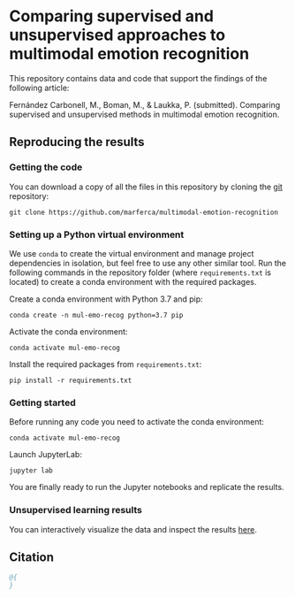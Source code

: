 # Comparing supervised and unsupervised approaches to multimodal emotion recognition

This repository contains data and code that support the findings of the following article:

Fernández Carbonell, M., Boman, M., & Laukka, P. (submitted). Comparing supervised and unsupervised methods in multimodal emotion recognition.

## Reproducing the results
### Getting the code

You can download a copy of all the files in this repository by cloning the
[git](https://github.com/marferca/multimodal-emotion-recognition) repository:

    git clone https://github.com/marferca/multimodal-emotion-recognition


### Setting up a Python virtual environment
We use `conda` to create the virtual environment and manage project dependencies in isolation, but feel free to use any other similar tool. Run the following commands in the repository folder (where `requirements.txt` is located) to create a conda environment with the required packages.

Create a conda environment with Python 3.7 and pip:
```create environment
conda create -n mul-emo-recog python=3.7 pip
```
Activate the conda environment:
```activate environment
conda activate mul-emo-recog
```
Install the required packages from `requirements.txt`:
```install requirements
pip install -r requirements.txt
```

### Getting started
Before running any code you need to activate the conda environment:
```activate environment
conda activate mul-emo-recog
```
Launch JupyterLab:
```launch jupyter lab
jupyter lab
```
You are finally ready to run the Jupyter notebooks and replicate the results.

### Unsupervised learning results
You can interactively visualize the data and inspect the results [here](https://projector.tensorflow.org/?config=https://raw.githubusercontent.com/marferca/multimodal-emotion-recognition/main/4.unsupervised_learning/exploratory_approach/tf_embedding_projector/projector_config.json). 
## Citation

```bibtex
@{
}
```
